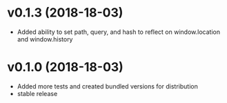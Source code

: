 # v0.1.3 (2018-18-03)
- Added ability to set path, query, and hash to reflect on window.location and window.history

# v0.1.0 (2018-18-03)
- Added more tests and created bundled versions for distribution
- stable release
